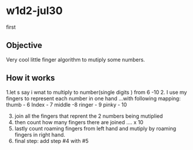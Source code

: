 # w1d2-jul30
first 

## Objective 
Very cool little finger algorithm to mutiply some numbers.

## How it works

1.let s say i wnat to multiply to number(single digits ) from 6 -10 
2. I use my fingers to represent each number in one hand ...with following mapping:
thumb - 6
Index - 7
 middle  -8
 ringer - 9
 pinky - 10
 
 3. join all the fingers that reprent the 2 numbers being mutiplied 
 4. then count how many fingers there are joined .... x 10
 5. lastly count roaming fingers from left hand and mutiply by roaming fingers in right hand.
 6. final step: add step #4 with #5
